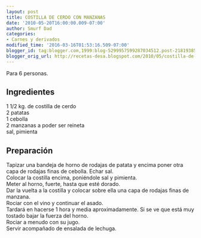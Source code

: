 ```yaml
---
layout: post
title: COSTILLA DE CERDO CON MANZANAS
date: '2010-05-20T16:00:00.009-07:00'
author: Smurf Dad
categories:
- Carnes y derivados
modified_time: '2016-03-16T01:53:16.509-07:00'
blogger_id: tag:blogger.com,1999:blog-5299957599287034512.post-2181938596618159866
blogger_orig_url: http://recetas-desa.blogspot.com/2010/05/costilla-de-cerdo-con-manzanas.html
---
```


Para 6 personas.<br><h2>Ingredientes</h2><p>1 1/2 kg. de costilla de cerdo<br/>2 patatas<br/>1 cebolla<br/>2 manzanas a poder ser reineta<br/>sal, pimienta</p><h2>Preparaci&oacute;n</h2><p>Tapizar una bandeja de horno de rodajas de patata y encima poner otra capa de rodajas finas de cebolla. Echar sal.<br/>Colocar la costilla encima, poni&eacute;ndole sal y pimienta.<br/>Meter al horno, fuerte, hasta que est&eacute; dorado.<br/>Dar la vuelta a la costilla y colocar sobre ella una capa de rodajas finas de manzana.<br/>Rociar con el vino y continuar el asado.<br/>Tardar&aacute; en hacerse 1 hora y media aproximadamente. Si se ve que est&aacute; muy tostado bajar la fuerza del horno.<br/>Rociar a menudo con su jugo.<br/>Servir acompa&ntilde;ado de ensalada de lechuga.</p>